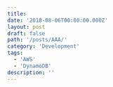 ```yaml
---
title: 
date: '2018-08-06T00:00:00.000Z'
layout: post
draft: false
path: '/posts/AAA/'
category: 'Development'
tags:
  - 'AWS'
  - 'DynamoDB'
description: ''
---
```

